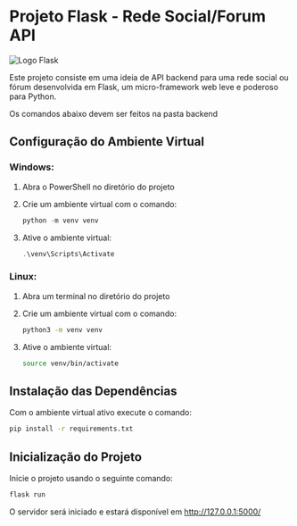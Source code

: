 # Projeto Flask - Rede Social/Forum API

![Logo Flask](https://flask.palletsprojects.com/en/2.3.x/_images/flask-horizontal.png)

Este projeto consiste em uma ideia de API backend para uma rede social ou fórum desenvolvida em Flask, um micro-framework web leve e poderoso para Python.

Os comandos abaixo devem ser feitos na pasta backend

## Configuração do Ambiente Virtual

### Windows:

1. Abra o PowerShell no diretório do projeto
2. Crie um ambiente virtual com o comando:

    ```powershell
    python -m venv venv
    ```

3. Ative o ambiente virtual:

    ```powershell
    .\venv\Scripts\Activate
    ```

### Linux:

1. Abra um terminal no diretório do projeto
2. Crie um ambiente virtual com o comando:

    ```bash
    python3 -m venv venv
    ```

3. Ative o ambiente virtual:

    ```bash
    source venv/bin/activate
    ```

## Instalação das Dependências

Com o ambiente virtual ativo execute o comando:

```bash
pip install -r requirements.txt
```

## Inicialização do Projeto
Inicie o projeto usando o seguinte comando:

```bash
flask run
```

O servidor será iniciado e estará disponível em http://127.0.0.1:5000/
